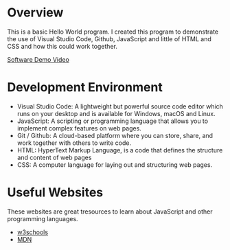 # Overview

This is a basic Hello World program. I created this program to demonstrate the use of Visual Studio Code, Github, JavaScript and little of HTML and CSS and how this could work together. 

[Software Demo Video](http://youtube.link.goes.here)

# Development Environment

* Visual Studio Code: A lightweight but powerful source code editor which runs on your desktop and is available for Windows, macOS and Linux. 
* JavaScript: A scripting or programming language that allows you to implement complex features on web pages.
* Git / Github: A cloud-based platform where you can store, share, and work together with others to write code.
* HTML: HyperText Markup Language, is a code that defines the structure and content of web pages
* CSS: A computer language for laying out and structuring web pages.

# Useful Websites

These websites are great tresources to learn about JavaScript and other programming languages. 
* [w3schools](https://www.w3schools.com/js/js_output.asp)
* [MDN](https://developer.mozilla.org/en-US/docs/Learn/JavaScript/First_steps/What_is_JavaScript)